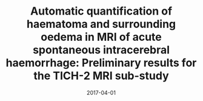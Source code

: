 ---
title: "Automatic quantification of haematoma and surrounding oedema in MRI of acute spontaneous intracerebral haemorrhage: Preliminary results for the TICH-2 MRI sub-study"
collection: publications-abstract
permalink: 
excerpt:
date: 2017-04-01
venue: 'Proceedings of ISMRM'
paperurl:
citation: '<b>Pszczolkowski, S.</b>, Gallagher, R.G., Law, Z.K., Meng, D., Swienton, D.J., Morgan, P.S., Bath, P.M., Sprigg, N., Dineen, R.A., 2017, April. &quot;Automatic quantification of haematoma and surrounding oedema in MRI of acute spontaneous intracerebral haemorrhage: Preliminary results for the TICH-2 MRI sub-study&quot; <i>In Proceedings of ISMRM</i> 4725'
---